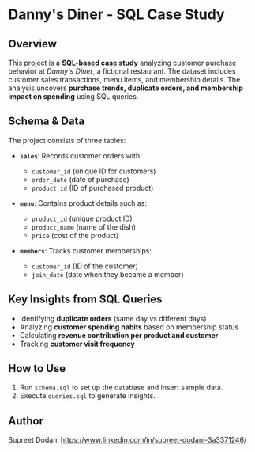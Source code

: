 # Danny's Diner - SQL Case Study 

## Overview  
This project is a **SQL-based case study** analyzing customer purchase behavior at *Danny's Diner*, a fictional restaurant. The dataset includes customer sales transactions, menu items, and membership details. The analysis uncovers **purchase trends, duplicate orders, and membership impact on spending** using SQL queries.  

## Schema & Data  
The project consists of three tables:  

- **`sales`**: Records customer orders with:  
  - `customer_id` (unique ID for customers)  
  - `order_date` (date of purchase)  
  - `product_id` (ID of purchased product)  

- **`menu`**: Contains product details such as:  
  - `product_id` (unique product ID)  
  - `product_name` (name of the dish)  
  - `price` (cost of the product)  

- **`members`**: Tracks customer memberships:  
  - `customer_id` (ID of the customer)  
  - `join_date` (date when they became a member)  

## Key Insights from SQL Queries  
- Identifying **duplicate orders** (same day vs different days)  
- Analyzing **customer spending habits** based on membership status  
- Calculating **revenue contribution per product and customer**  
- Tracking **customer visit frequency**  

## How to Use  
1. Run `schema.sql` to set up the database and insert sample data.
2.  Execute `queries.sql` to generate insights.  

## Author  
Supreet Dodani
https://www.linkedin.com/in/supreet-dodani-3a3371246/

